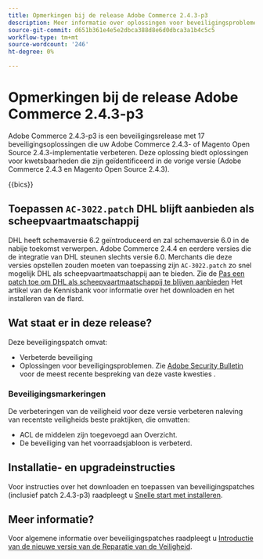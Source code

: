 ```yaml
---
title: Opmerkingen bij de release Adobe Commerce 2.4.3-p3
description: Meer informatie over oplossingen voor beveiligingsproblemen vindt u in de Adobe Commerce-release 2.4.3-p3.
source-git-commit: d651b361e4e5e2dbca388d8e6d0dbca3a1b4c5c5
workflow-type: tm+mt
source-wordcount: '246'
ht-degree: 0%

---
```



# Opmerkingen bij de release Adobe Commerce 2.4.3-p3

Adobe Commerce 2.4.3-p3 is een beveiligingsrelease met 17 beveiligingsoplossingen die uw Adobe Commerce 2.4.3- of Magento Open Source 2.4.3-implementatie verbeteren. Deze oplossing biedt oplossingen voor kwetsbaarheden die zijn geïdentificeerd in de vorige versie (Adobe Commerce 2.4.3 en Magento Open Source 2.4.3).

{{bics}}

## Toepassen `AC-3022.patch` DHL blijft aanbieden als scheepvaartmaatschappij

DHL heeft schemaversie 6.2 geïntroduceerd en zal schemaversie 6.0 in de nabije toekomst verwerpen. Adobe Commerce 2.4.4 en eerdere versies die de integratie van DHL steunen slechts versie 6.0. Merchants die deze versies opstellen zouden moeten van toepassing zijn `AC-3022.patch` zo snel mogelijk DHL als scheepvaartmaatschappij aan te bieden. Zie de [Pas een patch toe om DHL als scheepvaartmaatschappij te blijven aanbieden](https://support.magento.com/hc/en-us/articles/7707818131597-Apply-a-patch-to-continue-offering-DHL-as-shipping-carrier) Het artikel van de Kennisbank voor informatie over het downloaden en het installeren van de flard.

## Wat staat er in deze release?

Deze beveiligingspatch omvat:

* Verbeterde beveiliging
* Oplossingen voor beveiligingsproblemen. Zie [Adobe Security Bulletin](https://helpx.adobe.com/security/products/magento/apsb22-38.html) voor de meest recente bespreking van deze vaste kwesties .

### Beveiligingsmarkeringen

De verbeteringen van de veiligheid voor deze versie verbeteren naleving van recentste veiligheids beste praktijken, die omvatten:

* ACL de middelen zijn toegevoegd aan Overzicht.
* De beveiliging van het voorraadsjabloon is verbeterd.

## Installatie- en upgradeinstructies

Voor instructies over het downloaden en toepassen van beveiligingspatches (inclusief patch 2.4.3-p3) raadpleegt u [Snelle start met installeren](../../../installation/composer.md).

## Meer informatie?

Voor algemene informatie over beveiligingspatches raadpleegt u [Introductie van de nieuwe versie van de Reparatie van de Veiligheid](https://community.magento.com/t5/Magento-DevBlog/Introducing-the-New-Security-Patch-Release/ba-p/141287).
